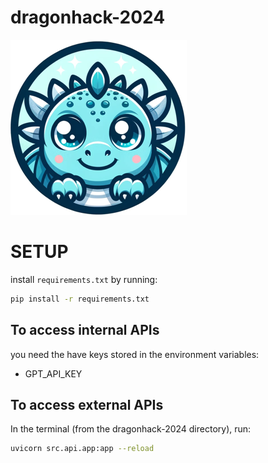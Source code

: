 # dragonhack-2024

![Logo](./src/media/logo_small.png)

# SETUP
install `requirements.txt` by running:
```bash
pip install -r requirements.txt
```

## To access internal APIs
you need the have keys stored in the environment variables:
- GPT_API_KEY

## To access external APIs
In the terminal (from the dragonhack-2024 directory), run:

```bash
uvicorn src.api.app:app --reload
```
